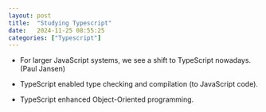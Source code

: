 ```yaml
---
layout: post
title:  "Studying Typescript"
date:   2024-11-25 08:55:25
categories: ["Typescript"]
---
```


* For larger JavaScript systems, we see a shift to TypeScript nowadays. (Paul Jansen)

* TypeScript enabled type checking and compilation (to JavaScript code).

* TypeScript enhanced Object-Oriented programming.